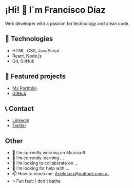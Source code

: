 # ¡Hi! 👋 I´m Francisco Díaz
Web developer with a passion for technology and clean code.


## 🚀 Technologies
- HTML, CSS, JavaScript
- React, Node.js
- Git, GitHub


## 🌟 Featured projects
- [My Portfolio](https://miportafolio.com)
- [GitHub](https://github.com/FranciscoDiaz/todo-app)


## 📞 Contact
- [LinkedIn](https://linkedin.com/in/franciscodiaz)
- [Twitter](https://twitter.com/franciscodiaz)


##  Other
- 🔭 I’m currently working on Microsoft
- 🌱 I’m currently learning ...
- 👯 I’m looking to collaborate on ...
- 🤔 I’m looking for help with ...
- 📫 How to reach me: Arieldiazx@outlook.com.ar
- ⚡ Fun fact: I don´t bathe
